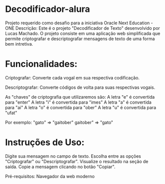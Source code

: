 # Decodificador-alura
Projeto requerido como desafio para a iniciativa Oracle Next Education -ONE
Descrição:
Este é o projeto "Decodificador de Texto" desenvolvido por Lucas Machado. O projeto consiste em uma aplicação web simplificada que permite criptografar e descriptografar mensagens de texto de uma forma bem intretiva.

# Funcionalidades:

Criptografar: Converte cada vogal em sua respectiva codificação.

Descriptografar: Converte códigos de volta para suas respectivas vogais.

As "chaves" de criptografia que utilizaremos são:
 A letra "e" é convertida para "enter"
 A letra "i" é convertida para "imes"
 A letra "a" é convertida para "ai"
 A letra "o" é convertida para "ober"
 A letra "u" é convertida para "ufat"

Por exemplo:
"gato" => "gaitober"
gaitober" => "gato"

# Instruções de Uso:

Digite sua mensagem no campo de texto.
Escolha entre as opções "Criptografar" ou "Descriptografar".
Visualize o resultado na seção de saída.
Copie a mensagem clicando no botão "Copiar".

Pré-requisitos:
Navegador da web moderno
